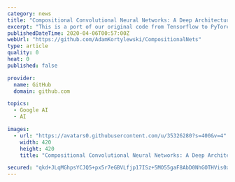 ```yaml
---
category: news
title: "Compositional Convolutional Neural Networks: A Deep Architecture with Innate Robustness to Partial Occlusion [CVPR-2020]"
excerpt: "This is a port of our original code from Tensorflow to PyTorch. The code is a lot faster and cleaner compared to the original code base. The results are a little different from the ones reported in the paper. In particular, the performance is a little lower for low occlusion and higher for stronger occlusion. On average the results are slightly ..."
publishedDateTime: 2020-04-06T00:57:00Z
webUrl: "https://github.com/AdamKortylewski/CompositionalNets"
type: article
quality: 0
heat: 0
published: false

provider:
  name: GitHub
  domain: github.com

topics:
  - Google AI
  - AI

images:
  - url: "https://avatars0.githubusercontent.com/u/35326280?s=400&v=4"
    width: 420
    height: 420
    title: "Compositional Convolutional Neural Networks: A Deep Architecture with Innate Robustness to Partial Occlusion [CVPR-2020]"

secured: "qkd+JLqMGhpsYCJQ5+px5r7eGBVLfjp17ISz+5MO55gaF8AbD0NhGOTHVis0xQzjcjFTlskxaMXq466gdyP/slZyewziZ/McZ7KYpfRzt1rs3Gy94ZAnakHZ5T0EWYt9tQPQ4HKEsdX2rZEq3H6dpa7+SYkWK7GW6huJeOwh6qrnCwO4DvjEiuj5d75TVCpaLhvTILprQETHrKq/WJwxEj9sItmvuZn1mjrr+pRl0TnfYHxVANoP4rat0IpO575fbtk8rLBJZWBqAPq4i4NJwOicKe2KElGng5RvEAHfED8dZtUpe6/64qH6WNZksyye;SdZMWoTLkCgWnsSbgF3nsQ=="
---
```


